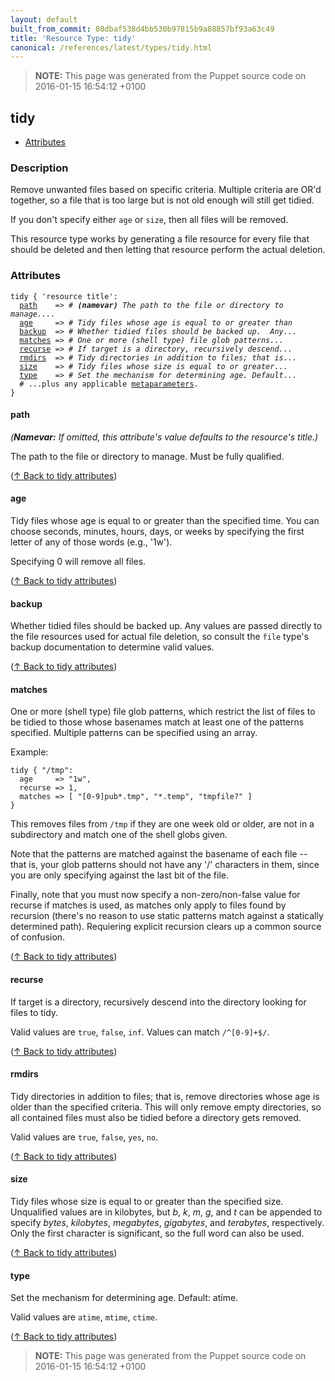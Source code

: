 ```yaml
---
layout: default
built_from_commit: 08dbaf538d4bb530b97815b9a88857bf93a63c49
title: 'Resource Type: tidy'
canonical: /references/latest/types/tidy.html
---
```


> **NOTE:** This page was generated from the Puppet source code on 2016-01-15 16:54:12 +0100

tidy
-----

* [Attributes](#tidy-attributes)

<h3 id="tidy-description">Description</h3>

Remove unwanted files based on specific criteria.  Multiple
criteria are OR'd together, so a file that is too large but is not
old enough will still get tidied.

If you don't specify either `age` or `size`, then all files will
be removed.

This resource type works by generating a file resource for every file
that should be deleted and then letting that resource perform the
actual deletion.

<h3 id="tidy-attributes">Attributes</h3>

<pre><code>tidy { 'resource title':
  <a href="#tidy-attribute-path">path</a>    =&gt; <em># <strong>(namevar)</strong> The path to the file or directory to manage....</em>
  <a href="#tidy-attribute-age">age</a>     =&gt; <em># Tidy files whose age is equal to or greater than </em>
  <a href="#tidy-attribute-backup">backup</a>  =&gt; <em># Whether tidied files should be backed up.  Any...</em>
  <a href="#tidy-attribute-matches">matches</a> =&gt; <em># One or more (shell type) file glob patterns...</em>
  <a href="#tidy-attribute-recurse">recurse</a> =&gt; <em># If target is a directory, recursively descend...</em>
  <a href="#tidy-attribute-rmdirs">rmdirs</a>  =&gt; <em># Tidy directories in addition to files; that is...</em>
  <a href="#tidy-attribute-size">size</a>    =&gt; <em># Tidy files whose size is equal to or greater...</em>
  <a href="#tidy-attribute-type">type</a>    =&gt; <em># Set the mechanism for determining age. Default...</em>
  # ...plus any applicable <a href="./metaparameter.html">metaparameters</a>.
}</code></pre>

<h4 id="tidy-attribute-path">path</h4>

_(**Namevar:** If omitted, this attribute's value defaults to the resource's title.)_

The path to the file or directory to manage.  Must be fully
qualified.

([↑ Back to tidy attributes](#tidy-attributes))

<h4 id="tidy-attribute-age">age</h4>

Tidy files whose age is equal to or greater than
the specified time.  You can choose seconds, minutes,
hours, days, or weeks by specifying the first letter of any
of those words (e.g., '1w').

Specifying 0 will remove all files.

([↑ Back to tidy attributes](#tidy-attributes))

<h4 id="tidy-attribute-backup">backup</h4>

Whether tidied files should be backed up.  Any values are passed
directly to the file resources used for actual file deletion, so consult
the `file` type's backup documentation to determine valid values.

([↑ Back to tidy attributes](#tidy-attributes))

<h4 id="tidy-attribute-matches">matches</h4>

One or more (shell type) file glob patterns, which restrict
the list of files to be tidied to those whose basenames match
at least one of the patterns specified. Multiple patterns can
be specified using an array.

Example:

    tidy { "/tmp":
      age     => "1w",
      recurse => 1,
      matches => [ "[0-9]pub*.tmp", "*.temp", "tmpfile?" ]
    }

This removes files from `/tmp` if they are one week old or older,
are not in a subdirectory and match one of the shell globs given.

Note that the patterns are matched against the basename of each
file -- that is, your glob patterns should not have any '/'
characters in them, since you are only specifying against the last
bit of the file.

Finally, note that you must now specify a non-zero/non-false value
for recurse if matches is used, as matches only apply to files found
by recursion (there's no reason to use static patterns match against
a statically determined path).  Requiering explicit recursion clears
up a common source of confusion.

([↑ Back to tidy attributes](#tidy-attributes))

<h4 id="tidy-attribute-recurse">recurse</h4>

If target is a directory, recursively descend
into the directory looking for files to tidy.

Valid values are `true`, `false`, `inf`. Values can match `/^[0-9]+$/`.

([↑ Back to tidy attributes](#tidy-attributes))

<h4 id="tidy-attribute-rmdirs">rmdirs</h4>

Tidy directories in addition to files; that is, remove
directories whose age is older than the specified criteria.
This will only remove empty directories, so all contained
files must also be tidied before a directory gets removed.

Valid values are `true`, `false`, `yes`, `no`.

([↑ Back to tidy attributes](#tidy-attributes))

<h4 id="tidy-attribute-size">size</h4>

Tidy files whose size is equal to or greater than
the specified size.  Unqualified values are in kilobytes, but
*b*, *k*, *m*, *g*, and *t* can be appended to specify *bytes*,
*kilobytes*, *megabytes*, *gigabytes*, and *terabytes*, respectively.
Only the first character is significant, so the full word can also
be used.

([↑ Back to tidy attributes](#tidy-attributes))

<h4 id="tidy-attribute-type">type</h4>

Set the mechanism for determining age. Default: atime.

Valid values are `atime`, `mtime`, `ctime`.

([↑ Back to tidy attributes](#tidy-attributes))





> **NOTE:** This page was generated from the Puppet source code on 2016-01-15 16:54:12 +0100